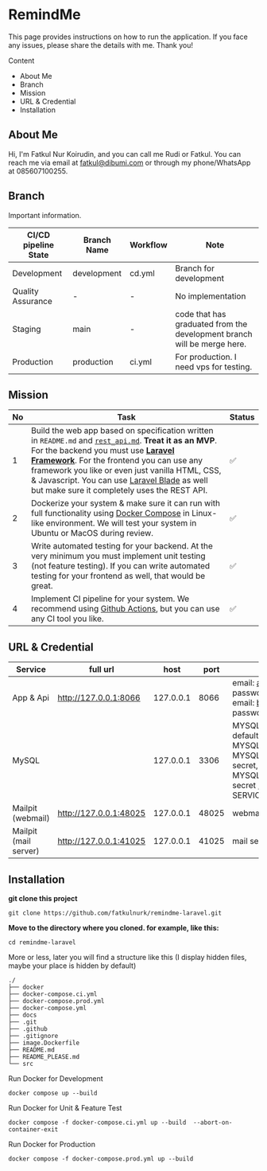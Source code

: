 # RemindMe

This page provides instructions on how to run the application. If you face any issues, please share the details with me.
Thank you!

Content

- About Me
- Branch
- Mission
- URL & Credential
- Installation

## About Me

Hi, I'm Fatkul Nur Koirudin, and you can call me Rudi or Fatkul. You can reach me via email at fatkul@dibumi.com or
through my phone/WhatsApp at 085607100255.

## Branch

Important information.

| CI/CD pipeline State | Branch Name | Workflow | Note                                                                    |
|----------------------|-------------|----------|-------------------------------------------------------------------------|
| Development          | development | cd.yml   | Branch for development                                                  |
| Quality Assurance    | -           | -        | No implementation                                                       |
| Staging              | main        | -        | code that has graduated from the development branch will be merge here. |
| Production           | production  | ci.yml   | For production. I need vps for testing.                                 |

## Mission

| No | Task                                                                                                                                                                                                                                                                                                                                                                                                                                   | Status |
|----|----------------------------------------------------------------------------------------------------------------------------------------------------------------------------------------------------------------------------------------------------------------------------------------------------------------------------------------------------------------------------------------------------------------------------------------|--------|
| 1  | Build the web app based on specification written in `README.md` and [`rest_api.md`](./docs/rest_api.md). **Treat it as an MVP**. For the backend you must use **[Laravel Framework](https://laravel.com/)**. For the frontend you can use any framework you like or even just vanilla HTML, CSS, & Javascript. You can use [Laravel Blade](https://laravel.com/docs/10.x/blade) as well but make sure it completely uses the REST API. | ✅      |
| 2  | Dockerize your system & make sure it can run with full functionality using [Docker Compose](https://docs.docker.com/compose/) in Linux-like environment. We will test your system in Ubuntu or MacOS during review.                                                                                                                                                                                                                    | ✅      |
| 3  | Write automated testing for your backend. At the very minimum you must implement unit testing (not feature testing). If you can write automated testing for your frontend as well, that would be great.                                                                                                                                                                                                                                | ✅      |
| 4  | Implement CI pipeline for your system. We recommend using [Github Actions](https://github.com/features/actions), but you can use any CI tool you like.                                                                                                                                                                                                                                                                                 | ✅      |

## URL & Credential

| Service               | full url               | host      | port  | description                                                                                                                                   |
|-----------------------|------------------------|-----------|-------|-----------------------------------------------------------------------------------------------------------------------------------------------|
| App & Api             | http://127.0.0.1:8066  | 127.0.0.1 | 8066  | email: alice@mail.com, password: 123456,<br/>email: bob@mail.com, password: 123456                                                            |
| MySQL                 |                        | 127.0.0.1 | 3306  | MYSQL_DATABASE: default,<br/>MYSQL_USER: laravel, <br/>MYSQL_PASSWORD: secret, <br/>MYSQL_ROOT_PASSWORD: secret , <br/>SERVICE_NAME: database |
| Mailpit (webmail)     | http://127.0.0.1:48025 | 127.0.0.1 | 48025 | webmail                                                                                                                                       |
| Mailpit (mail server) | http://127.0.0.1:41025 | 127.0.0.1 | 41025 | mail server                                                                                                                                   |

## Installation

[//]: # (Before accessing the website, make sure to build the application using `npm run build`. The build folder is included in)

[//]: # (the .gitignore by default from Laravel team. If you encounter any issues about vite/Compiling Assets, follow the)

[//]: # (tutorial provided at the very end &#40;Compiling Assets&#41;.)

**git clone this project**

```
git clone https://github.com/fatkulnurk/remindme-laravel.git 
```

**Move to the directory where you cloned. for example, like this:**

```text
cd remindme-laravel
```

More or less, later you will find a structure like this (I display hidden files, maybe your place is hidden by default)

```text
./
├── docker
├── docker-compose.ci.yml
├── docker-compose.prod.yml
├── docker-compose.yml
├── docs
├── .git
├── .github
├── .gitignore
├── image.Dockerfile
├── README.md
├── README_PLEASE.md
└── src

```

Run Docker for Development
```shell
docker compose up --build
```

Run Docker for Unit & Feature Test
```shell
docker compose -f docker-compose.ci.yml up --build  --abort-on-container-exit
```

Run Docker for Production
```shell
docker compose -f docker-compose.prod.yml up --build 

```


[//]: # (### deprecated)

[//]: # (**Run Docker**)

[//]: # ()
[//]: # (```text)

[//]: # (docker compose up -d app)

[//]: # (```)

[//]: # ()
[//]: # (**for some case, if you need rebuild, run this**)

[//]: # ()
[//]: # (```text)

[//]: # (docker compose build --no-cache)

[//]: # (```)

[//]: # ()
[//]: # (**install dependency**)

[//]: # ()
[//]: # (```text)

[//]: # (docker compose run --rm composer install)

[//]: # (```)

[//]: # ()
[//]: # (**copy .env.example to .env**)

[//]: # ()
[//]: # (```text)

[//]: # (cp src/.env.example src/.env)

[//]: # (```)

[//]: # ()
[//]: # (**Generate Key**)

[//]: # ()
[//]: # (```text)

[//]: # (docker compose run --rm artisan key:generate)

[//]: # (```)

[//]: # ()
[//]: # (**Migrate database**)

[//]: # ()
[//]: # (```text)

[//]: # (docker compose run --rm artisan migrate:fresh --seed)

[//]: # (```)

[//]: # ()
[//]: # (**Clear Optimize**)

[//]: # ()
[//]: # (```text)

[//]: # (docker compose run --rm artisan optimize:clear)

[//]: # (```)

[//]: # ()
[//]: # (**Run Test &#40;Unit Test & Feature Test&#41;**)

[//]: # ()
[//]: # (```text)

[//]: # (docker compose run --rm artisan test)

[//]: # (```)

[//]: # ()
[//]: # (---)

[//]: # ()
[//]: # (**Dev Server & Compiling Assets**)

[//]: # ()
[//]: # (install dependency &#40;like `npm install`&#41;)

[//]: # ()
[//]: # (```text)

[//]: # (docker compose run --rm npm install)

[//]: # (```)

[//]: # ()
[//]: # (for dev server &#40;like `npm run dev`&#41;, you can run with command:)

[//]: # ()
[//]: # (```text)

[//]: # (docker compose run --rm --service-ports npm run dev)

[//]: # (```)

[//]: # ()
[//]: # (or, if you need build &#40;like `npm run build`&#41;, run this command:)

[//]: # ()
[//]: # (```text)

[//]: # (docker compose run --rm npm run build)

[//]: # (```)
